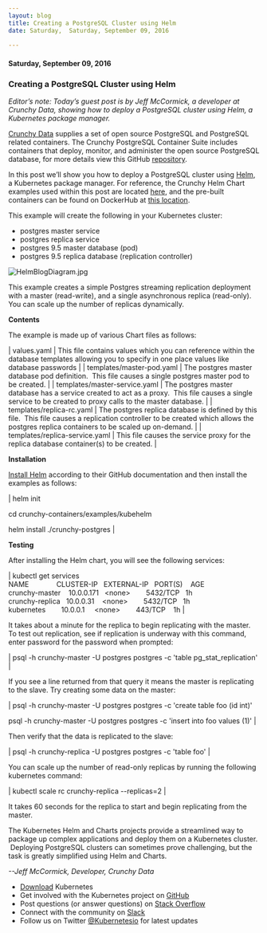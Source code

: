 ```yaml
---
layout: blog
title: Creating a PostgreSQL Cluster using Helm
date: Saturday,  Saturday, September 09, 2016 
 
---
```

#### Saturday, September 09, 2016 
### Creating a PostgreSQL Cluster using Helm 
_Editor’s note: Today’s guest post is by Jeff McCormick, a developer at Crunchy Data, showing how to deploy a PostgreSQL cluster using Helm, a Kubernetes package manager._  
  
[Crunchy Data](http://www.crunchydata.com/) supplies a set of open source PostgreSQL and PostgreSQL related containers. The Crunchy PostgreSQL Container Suite includes containers that deploy, monitor, and administer the open source PostgreSQL database, for more details view this GitHub [repository](https://github.com/crunchydata/crunchy-containers).&nbsp;  
  
In this post we’ll show you how to deploy a PostgreSQL cluster using [Helm](https://github.com/kubernetes/helm), a Kubernetes package manager. For reference, the Crunchy Helm Chart examples used within this post are located [here](https://github.com/CrunchyData/crunchy-containers/tree/master/examples/kubehelm/crunchy-postgres), and the pre-built containers can be found on DockerHub at [this location](https://hub.docker.com/u/crunchydata/dashboard/).&nbsp;  
  
This example will create the following in your Kubernetes cluster:  

- postgres master service
- postgres replica service
- postgres 9.5 master database (pod)
- postgres 9.5 replica database (replication controller)
  

  

 ![HelmBlogDiagram.jpg](https://lh5.googleusercontent.com/Ff3vRGv3RHsrbAvJUFpVTehohw-OI2AeFmeVSVrdJuU0mjx3lKTa07YlaB_a7rW65rfAdupyeSqOT2DyxnSJ6_y4sXY5DhW14qM-vkxRo32969VZEpUNrZ3hIFdwJ9T04Ev6w2to)

  

This example creates a simple Postgres streaming replication deployment with a master (read-write), and a single asynchronous replica (read-only). You can scale up the number of replicas dynamically.

  

**Contents**

  

The example is made up of various Chart files as follows:

  
  

| 
values.yaml
 | 
This file contains values which you can reference within the database templates allowing you to specify in one place values like database passwords
 |
| 
templates/master-pod.yaml
 | 
The postgres master database pod definition. &nbsp;This file causes a single postgres master pod to be created.
 |
| 
templates/master-service.yaml
 | 
The postgres master database has a service created to act as a proxy. &nbsp;This file causes a single service to be created to proxy calls to the master database.
 |
| 
templates/replica-rc.yaml
 | 
The postgres replica database is defined by this file. &nbsp;This file causes a replication controller to be created which allows the postgres replica containers to be scaled up on-demand.
 |
| 
templates/replica-service.yaml
 | 
This file causes the service proxy for the replica database container(s) to be created.
 |

  

**Installation**

  

[Install Helm](https://github.com/kubernetes/helm#install) according to their GitHub documentation and then install the examples as follows:

  
  

| 
helm init

cd crunchy-containers/examples/kubehelm

helm install ./crunchy-postgres
 |

  

**Testing**

  

After installing the Helm chart, you will see the following services:

  

| 
kubectl get services  
NAME &nbsp;&nbsp;&nbsp;&nbsp;&nbsp;&nbsp;&nbsp;&nbsp;&nbsp;&nbsp;&nbsp;&nbsp;&nbsp;CLUSTER-IP &nbsp;&nbsp;EXTERNAL-IP &nbsp;&nbsp;PORT(S) &nbsp;&nbsp;&nbsp;AGE  
crunchy-master &nbsp;&nbsp;&nbsp;10.0.0.171 &nbsp;&nbsp;\<none\> &nbsp;&nbsp;&nbsp;&nbsp;&nbsp;&nbsp;&nbsp;5432/TCP &nbsp;&nbsp;1h  
crunchy-replica &nbsp;&nbsp;10.0.0.31 &nbsp;&nbsp;&nbsp;\<none\> &nbsp;&nbsp;&nbsp;&nbsp;&nbsp;&nbsp;&nbsp;5432/TCP &nbsp;&nbsp;1h  
kubernetes &nbsp;&nbsp;&nbsp;&nbsp;&nbsp;&nbsp;&nbsp;10.0.0.1 &nbsp;&nbsp;&nbsp;&nbsp;\<none\> &nbsp;&nbsp;&nbsp;&nbsp;&nbsp;&nbsp;&nbsp;443/TCP &nbsp;&nbsp;&nbsp;1h
 |

  

It takes about a minute for the replica to begin replicating with the master. To test out replication, see if replication is underway with this command, enter password for the password when prompted:

  

| 
psql -h crunchy-master -U postgres postgres -c 'table pg\_stat\_replication'
 |

  

If you see a line returned from that query it means the master is replicating to the slave. Try creating some data on the master:

  
  

| 
psql -h crunchy-master -U postgres postgres -c 'create table foo (id int)'

psql -h crunchy-master -U postgres postgres -c 'insert into foo values (1)'
 |

  

  
Then verify that the data is replicated to the slave:

  
  

| 
psql -h crunchy-replica -U postgres postgres -c 'table foo'
 |

  

You can scale up the number of read-only replicas by running the following kubernetes command:

  

| 
kubectl scale rc crunchy-replica --replicas=2
 |

  
It takes 60 seconds for the replica to start and begin replicating from the master. &nbsp;

  

The Kubernetes Helm and Charts projects provide a streamlined way to package up complex applications and deploy them on a Kubernetes cluster. &nbsp;Deploying PostgreSQL clusters can sometimes prove challenging, but the task is greatly simplified using Helm and Charts.

  

_--Jeff McCormick, Developer, Crunchy Data_

  

- [Download](http://get.k8s.io/) Kubernetes
- Get involved with the Kubernetes project on [GitHub](https://github.com/kubernetes/kubernetes) 
- Post questions (or answer questions) on [Stack Overflow](http://stackoverflow.com/questions/tagged/kubernetes) 
- Connect with the community on [Slack](http://slack.k8s.io/)
- Follow us on Twitter [@Kubernetesio](https://twitter.com/kubernetesio) for latest updates

  

  

  

